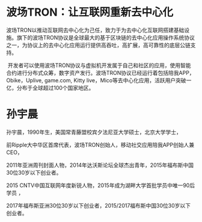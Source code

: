 # 波场TRON：让互联网重新去中心化

波场TRON以推动互联网去中心化为己任，致力于为去中心化互联网搭建基础设施。旗下的波场TRON协议是全球最大的基于区块链的去中心化应用操作系统协议之一，为协议上的去中心化应用运行提供高吞吐，高扩展，高可靠性的底层公链支持。

 开发者可以使用波场TRON协议与虚拟机开发属于自己和社区的应用，使用智能合约进行分布式众筹，数字资产发行。波场TRON协议已经运行着包括陪我APP，Obike，Uplive, game.com, Kitty live，Mico等去中心化应用，活跃用户突破一亿，分布于全球超过100个国家地区。

# 孙宇晨

孙宇晨，1990年生，美国常青藤盟校宾夕法尼亚大学硕士，北京大学学士，

前Ripple大中华区首席代表，波场TRON创始人，移动社交应用陪我APP创始人兼CEO，

2011年亚洲周刊封面人物，2014年达沃斯论坛全球杰出青年，2015年福布斯中国30位30岁以下创业者。

2015 CNTV中国互联网年度新锐人物，2015年成为湖畔大学首批学员中唯一90后学员 ，

2017年福布斯亚洲30位30岁以下创业者，2015/2017福布斯中国30位30岁以下创业者。


